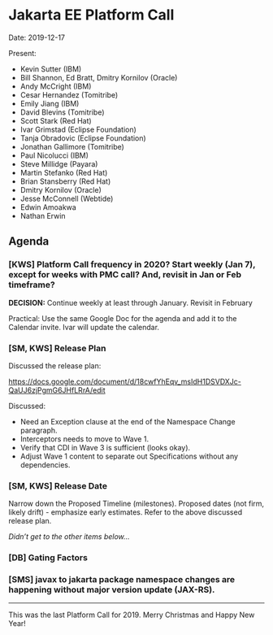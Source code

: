 # Jakarta EE Platform Call

Date: 2019-12-17

Present:

* Kevin Sutter (IBM)
* Bill Shannon, Ed Bratt, Dmitry Kornilov (Oracle)
* Andy McCright (IBM)
* Cesar Hernandez (Tomitribe)
* Emily Jiang (IBM)
* David Blevins (Tomitribe)
* Scott Stark (Red Hat)
* Ivar Grimstad (Eclipse Foundation)
* Tanja Obradovic (Eclipse Foundation)
* Jonathan Gallimore (Tomitribe)
* Paul Nicolucci (IBM)
* Steve Millidge (Payara)
* Martin Stefanko (Red Hat)
* Brian Stansberry (Red Hat)
* Dmitry Kornilov (Oracle)
* Jesse McConnell (Webtide)
* Edwin Amoakwa
* Nathan Erwin

## Agenda

### [KWS] Platform Call frequency in 2020?  Start weekly (Jan 7), except for weeks with PMC call?  And, revisit in Jan or Feb timeframe?

**DECISION:** Continue weekly at least through January. Revisit in February

Practical: Use the same Google Doc for the agenda and add it to the Calendar invite. 
Ivar will update the calendar.


### [SM, KWS] Release Plan

Discussed the release plan:

https://docs.google.com/document/d/18cwfYhEqv_msIdH1DSVDXJc-QaUJ6zjPgmG6JHfLRrA/edit

Discussed:  

* Need an Exception clause at the end of the Namespace Change paragraph.
* Interceptors needs to move to Wave 1.
* Verify that CDI in Wave 3 is sufficient (looks okay).
* Adjust Wave 1 content to separate out Specifications without any dependencies.


### [SM, KWS] Release Date

Narrow down the Proposed Timeline (milestones).
Proposed dates (not firm, likely drift) - emphasize early estimates.
Refer to the above discussed release plan.

_Didn’t get to the other items below..._

### [DB] Gating Factors

### [SMS] javax to jakarta package namespace changes are happening without major version update (JAX-RS).

---
This was the last Platform Call for 2019.
Merry Christmas and Happy New Year!

